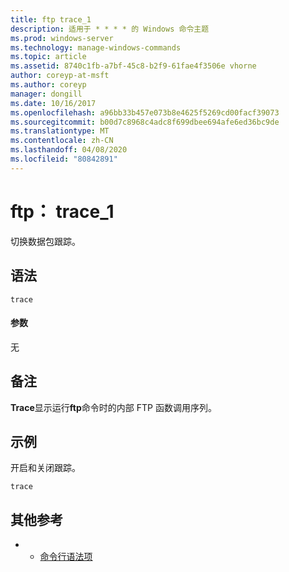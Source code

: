 ```yaml
---
title: ftp trace_1
description: 适用于 * * * * 的 Windows 命令主题
ms.prod: windows-server
ms.technology: manage-windows-commands
ms.topic: article
ms.assetid: 8740c1fb-a7bf-45c8-b2f9-61fae4f3506e vhorne
author: coreyp-at-msft
ms.author: coreyp
manager: dongill
ms.date: 10/16/2017
ms.openlocfilehash: a96bb33b457e073b8e4625f5269cd00facf39073
ms.sourcegitcommit: b00d7c8968c4adc8f699dbee694afe6ed36bc9de
ms.translationtype: MT
ms.contentlocale: zh-CN
ms.lasthandoff: 04/08/2020
ms.locfileid: "80842891"
---
```

# <a name="ftp-trace_1"></a>ftp： trace_1



切换数据包跟踪。

## <a name="syntax"></a>语法

```
trace
```

#### <a name="parameters"></a>参数

无

## <a name="remarks"></a>备注

**Trace**显示运行**ftp**命令时的内部 FTP 函数调用序列。

## <a name="examples"></a><a name=BKMK_Examples></a>示例

开启和关闭跟踪。
```
trace
```

## <a name="additional-references"></a>其他参考

-   - [命令行语法项](command-line-syntax-key.md)